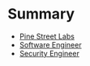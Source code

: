 # Summary
- [Pine Street Labs](./intro.md)
- [Software Engineer](./software_engineer.md)
- [Security Engineer](./security_engineer.md)
